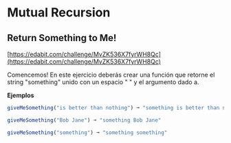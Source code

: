 # Mutual Recursion

## Return Something to Me!

[https://edabit.com/challenge/MvZK536X7fyrWH8Qc](https://edabit.com/challenge/MvZK536X7fyrWH8Qc)

Comencemos!
En este ejercicio deberás crear una función que retorne el string "something" unido
con un espacio " " y el argumento dado a.

__Ejemplos__

```js
giveMeSomething("is better than nothing") ➞ "something is better than nothing"

giveMeSomething("Bob Jane") ➞ "something Bob Jane"

giveMeSomething("something") ➞ "something something"
```